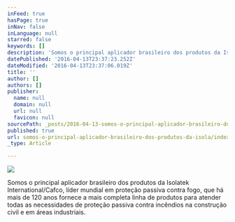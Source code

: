 ```yaml
---
inFeed: true
hasPage: true
inNav: false
inLanguage: null
starred: false
keywords: []
description: 'Somos o principal aplicador brasileiro dos produtos da Isolatek International/Cafco, líder mundial em proteção passiva contra fogo, que há mais de 120 anos fornece a mais completa linha de produtos para atender todas as necessidades de proteção passiva contra incêndios na construção civil e em áreas industriais.'
datePublished: '2016-04-13T23:37:23.252Z'
dateModified: '2016-04-13T23:37:06.019Z'
title: ''
author: []
authors: []
publisher:
  name: null
  domain: null
  url: null
  favicon: null
sourcePath: _posts/2016-04-13-somos-o-principal-aplicador-brasileiro-dos-produtos-da-isola.md
published: true
url: somos-o-principal-aplicador-brasileiro-dos-produtos-da-isola/index.html
_type: Article

---
```

![](https://the-grid-user-content.s3-us-west-2.amazonaws.com/04e6901a-07fa-4a50-bf4a-db6c818c6fbb.jpg)

Somos o principal aplicador brasileiro dos produtos da Isolatek International/Cafco, líder mundial em proteção passiva contra fogo, que há mais de 120 anos fornece a mais completa linha de produtos para atender todas as necessidades de proteção passiva contra incêndios na construção civil e em áreas industriais.